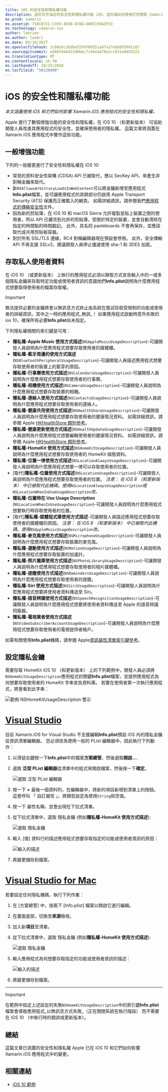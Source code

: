```yaml
---
title: iOS 的安全性和隱私權功能
description: 這份文件描述的安全性和隱私權功能 iOS，並討論如何使用它們搭配 Xamarin.iOS。 它探討在 iOS 10 及如何存取私用的使用者資料所做的更新。
ms.prod: xamarin
ms.assetid: 718C8721-C359-4650-878A-D68E159A3F53
ms.technology: xamarin-ios
author: lobrien
ms.author: laobri
ms.date: 03/16/2017
ms.openlocfilehash: 1c88a5c16dbe5559f0b551a97a27ebb893991187
ms.sourcegitcommit: e268fd44422d0bbc7c944a678e2cc633a0493122
ms.translationtype: MT
ms.contentlocale: zh-TW
ms.lasthandoff: 10/25/2018
ms.locfileid: "50120498"
---
```

# <a name="ios-security-and-privacy-features"></a>iOS 的安全性和隱私權功能

_本文涵蓋使用 iOS 和它們如何影響 Xamarin.iOS 應用程式的安全性和隱私權。_

Apple 進行了數個增強功能的安全性和隱私權，在 iOS 10 （和更新版本） 可協助開發人員改進其應用程式的安全性，並確保使用者的隱私權。 這篇文章將涵蓋在 Xamarin.iOS 應用程式中實作這些功能。
    
<a name="General-Enhancements" />

## <a name="general-enhancements"></a>一般增強功能

下列的一般變更進行了安全性和隱私權在 iOS 10:

- 常見的資料安全性架構 (CDSA) API 已被取代，應以 SecKey API，來產生非對稱金鑰來取代。
- 新`NSAllowsArbitraryLoadsInWebContent`可以將金鑰新增至應用程式**Info.plist**檔案，並可讓應用程式的其餘部分仍啟用 Apple Transport Security (ATS) 保護而正確載入的網頁。 如需詳細資訊，請參閱我們[應用程式的傳輸安全性](~/ios/app-fundamentals/ats.md)文件。
- 因為新的剪貼簿，在 iOS 10 和 macOS Sierra 允許複製並貼上裝置之間的使用者，所以 API 已擴充到允許的剪貼簿，受限於特定的裝置，並會自動清除在指定的時間點的時間戳記。 此外，具名的 pasteboards 不會再保存，並應該取代成共用剪貼板容器。
- 對於所有 SSL/TLS 連線，RC4 對稱編碼器現在預設會停用。 此外，安全傳輸 API 不再支援 SSLv3，建議開發人員停止儘速使用 sha-1 和 3DES 加密。

<a name="Accessing-Private-User-Data" />

## <a name="accessing-private-user-data"></a>存取私人使用者資料

在 iOS 10 （或更新版本） 上執行的應用程式必須以靜態方式宣告輸入中的一或多個隱私金鑰來存取特定功能或使用者資訊的意圖他們**Info.plist**說明為什麼應用程式想要取得使用者的檔案存取權。

> [!IMPORTANT]
> 無法提供必要的金鑰將會以無訊息方式終止由系統在嘗試存取受限制的功能或使用者的詳細資訊，其中之一時的應用程式_無誤_！ 如果應用程式啟動時意外失敗的 ios 10，確保所有必要**Info.plist**尚未指定。

下列隱私權相關的索引鍵是可用：

- **隱私權-Apple Music 使用方式描述**(`NSAppleMusicUsageDescription`)-可讓開發人員說明為什麼應用程式想要存取使用者的媒體櫃。
- **隱私權-藍牙周邊的使用方式描述**(`NSBluetoothPeripheralUsageDescription`)-可讓開發人員描述應用程式想要存取使用者的裝置上的藍芽的原因。
- **隱私權-行事曆使用方式描述**(`NSCalendarsUsageDescription`)-可讓開發人員說明為什麼應用程式想要存取使用者的行事曆。
- **隱私權-相機使用方式描述**(`NSCameraUsageDescription`)-可讓開發人員說明為什麼應用程式想要存取裝置的相機。
- **隱私權-連絡人使用方式描述**(`NSContactsUsageDescription`)-可讓開發人員說明為什麼應用程式想要存取使用者的連絡人。
- **隱私權-健康共用使用方式描述**(`NSHealthShareUsageDescription`)-可讓開發人員說明為什麼應用程式想要存取使用者的健康情況資料。 如需詳細資訊，請參閱 Apple [HKHealthStore 類別參考](https://developer.apple.com/reference/healthkit/hkhealthstore)。
- **隱私權-健康更新使用方式描述**(`NSHealthUpdateUsageDescription`)-可讓開發人員說明為什麼應用程式想要編輯使用者的健康情況資料。 如需詳細資訊，請參閱 Apple [HKHealthStore 類別參考](https://developer.apple.com/reference/healthkit/hkhealthstore)。
- **隱私權-HomeKit 使用方式描述**(`NSHomeKitUsageDescription`)-可讓開發人員說明為什麼應用程式想要存取使用者的 HomeKit 組態資料。
- **隱私權-位置一律使用方式描述**(`NSLocationAlwaysUsageDescription`)-可讓開發人員說明為什麼應用程式想要一律可以存取使用者的位置。
- [取代]**隱私權-位置使用方式描述**(`NSLocationUsageDescription`)-可讓開發人員說明為什麼應用程式想要存取使用者的位置。 *注意： 在 iOS 8 （和更新版本） 中已被取代此機碼。使用`NSLocationAlwaysUsageDescription`或`NSLocationWhenInUseUsageDescription`改。*
- **隱私權-位置時在 Use Usage Description** (`NSLocationWhenInUseUsageDescription`)-可讓開發人員說明為什麼應用程式想要執行時存取使用者的位置。
- [取代]**隱私權-媒體程式庫使用方式描述**-可讓開發人員描述應用程式想要存取使用者的媒體櫃的原因。 *注意： 在 iOS 8 （和更新版本） 中已被取代此機碼。使用`NSAppleMusicUsageDescription`改。*
- **隱私權-麥克風使用方式描述**(`NSMicrophoneUsageDescription`)-可讓開發人員說明為什麼應用程式想要存取裝置的麥克風。
- **隱私權-運動使用方式描述**(`NSMotionUsageDescription`)-可讓開發人員說明為什麼應用程式想要存取裝置的加速計。
- **隱私權-照片圖庫使用方式描述**(`NSPhotoLibraryUsageDescription`)-可讓開發人員說明為什麼應用程式想要存取使用者的相片媒體櫃。
- **隱私權-提醒使用方式描述**(`NSRemindersUsageDescription`)-可讓開發人員說明為什麼應用程式想要存取使用者的提醒。
- **隱私權-Siri 使用方式描述**(`NSSiriUsageDescription`)-可讓開發人員說明為什麼應用程式想要將使用者資料傳送至 Siri。
- **隱私權-語音辨識使用方式描述**(`NSSpeechRecognitionUsageDescription`)-可讓開發人員說明為什麼應用程式想要將使用者資料傳送至 Apple 的語音辨識伺服器。
- **隱私權-電視業者使用方式描述**(`NSVideoSubscriberAccountUsageDescription`)-可讓開發人員說明為什麼應用程式想要存取使用者的電視提供者帳戶。

如需有關使用**Info.plist**機碼，請參閱 Apple[資訊屬性清單索引鍵參考](https://developer.apple.com/library/content/documentation/General/Reference/InfoPlistKeyReference/Introduction/Introduction.html#//apple_ref/doc/uid/TP40009248-SW1)。

<a name="Setting-Privacy-Keys" />

## <a name="setting-privacy-keys"></a>設定隱私金鑰

需要存取 HomeKit iOS 10 （和更新版本） 上的下列範例中，開發人員必須將`NSHomeKitUsageDescription`應用程式的關鍵**Info.plist**檔案，並提供應用程式為何想要存取使用者的 HomeKit 字串宣告資料庫。 若要在使用者第一次執行應用程式，將會看到此字串：

![範例 NSHomeKitUsageDescription 警示](security-privacy-images/info01.png "範例 NSHomeKitUsageDescription 警示")

# <a name="visual-studiotabwindows"></a>[Visual Studio](#tab/windows)

目前 Xamarin.iOS for Visual Studio 不支援編輯**Info.plist**預設 iOS 內的隱私金鑰從資訊清單編輯器。 您必須改為使用一般的 PList 編輯器中，因此執行下列動作：

1. 以滑鼠右鍵按一下**Info.plist**中的檔案**方案總管**，然後選取**開啟...**.
2. 選取 **泛型 PList 編輯器**從清單中的程式來開啟檔案，然後按一下**確定**。

    ![選取 泛型 PList 編輯器](security-privacy-images/InfoEditorSelectionVs.png "選取泛型 PList 編輯器")
3. 按一下  **+** 最後一個資料列，在編輯器中，將新的項目新增到清單上的按鈕。 這會呼叫 「 自訂屬性 」，將類型設定為使用`String`和空值。
4. 按一下 屬性名稱，並會出現在下拉式清單。
5. 從下拉式清單中，選取 隱私金鑰 (例如**隱私權-HomeKit 使用方式描述**): 

    ![選取 隱私金鑰](security-privacy-images/InfoPListEditorSelectKey.png "選取隱私金鑰")
6. 輸入 [值] 資料行的描述應用程式想要存取指定的功能或使用者資訊的原因： 

    ![輸入的描述](security-privacy-images/InfoPListSetValue.png "輸入的描述")
7. 將變更儲存到檔案。

# <a name="visual-studio-for-mactabmacos"></a>[Visual Studio for Mac](#tab/macos)

若要設定任何隱私機碼，執行下列作業：

1. 在 [方案總管] 中，按兩下 [Info.plist] 檔案以開啟它進行編輯。
2. 在畫面底部，切換至**來源**檢視。
3. 加入新**項目**至清單。
4. 從下拉式清單中，選取 隱私金鑰 (例如**隱私權-HomeKit 使用方式描述**): 

    ![選取 隱私金鑰](security-privacy-images/info02.png "選取隱私金鑰")
5. 輸入應用程式為何想要存取指定的功能或使用者資訊的描述： 

    ![輸入的描述](security-privacy-images/info03.png "輸入的描述")
6. 將變更儲存到檔案。

-----

> [!IMPORTANT]
> 在範例中指定上述設定的失敗`NSHomeKitUsageDescription`中的索引鍵**Info.plist**檔案會導致應用程式_以無訊息方式失敗_（正在關閉系統在執行階段） 而不需要在 iOS 10 （中執行時的錯誤或更新版本）。

<a name="Summary" />

## <a name="summary"></a>總結

這篇文章已涵蓋的安全性和隱私權 Apple 已在 iOS 10 和它們如何影響 Xamarin.iOS 應用程式中的變更。

## <a name="related-links"></a>相關連結

- [iOS 10 範例](https://developer.xamarin.com/samples/ios/iOS10/)
